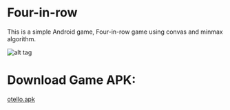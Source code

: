 # Four-in-row

This is  a simple Android game, Four-in-row game using convas and minmax algorithm.

![alt tag](http://iranoffline.com/download/Linkedin/FourInRow/fourinrow.jpg)

# Download Game APK:
[otello.apk](http://iranoffline.com/download/Linkedin/FourInRow/fourInRow.apk)
